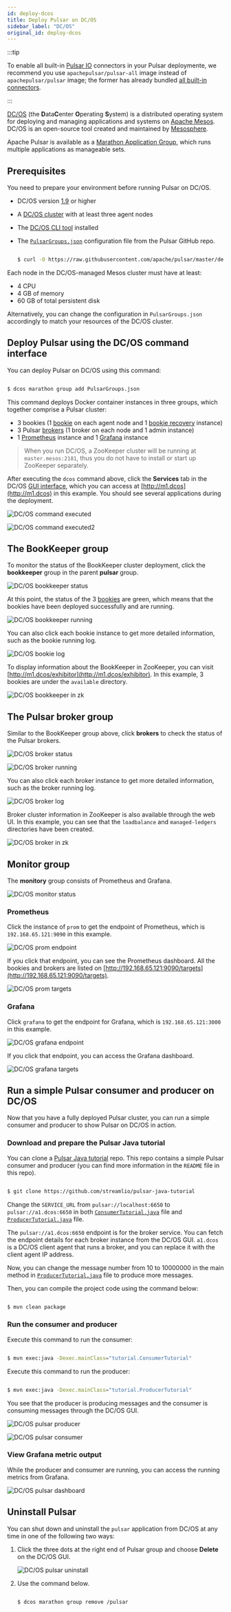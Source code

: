 ```yaml
---
id: deploy-dcos
title: Deploy Pulsar on DC/OS
sidebar_label: "DC/OS"
original_id: deploy-dcos
---
```


:::tip

To enable all built-in [Pulsar IO](io-overview.md) connectors in your Pulsar deploymente, we recommend you use `apachepulsar/pulsar-all` image instead of `apachepulsar/pulsar` image; the former has already bundled [all built-in connectors](io-overview.md#working-with-connectors).

:::

[DC/OS](https://dcos.io/) (the <strong>D</strong>ata<strong>C</strong>enter <strong>O</strong>perating <strong>S</strong>ystem) is a distributed operating system for deploying and managing applications and systems on [Apache Mesos](http://mesos.apache.org/). DC/OS is an open-source tool created and maintained by [Mesosphere](https://mesosphere.com/).

Apache Pulsar is available as a [Marathon Application Group](https://mesosphere.github.io/marathon/docs/application-groups.html), which runs multiple applications as manageable sets.

## Prerequisites

You need to prepare your environment before running Pulsar on DC/OS.

* DC/OS version [1.9](https://docs.mesosphere.com/1.9/) or higher
* A [DC/OS cluster](https://docs.mesosphere.com/1.9/installing/) with at least three agent nodes
* The [DC/OS CLI tool](https://docs.mesosphere.com/1.9/cli/install/) installed
* The [`PulsarGroups.json`](https://github.com/apache/pulsar/blob/master/deployment/dcos/PulsarGroups.json) configuration file from the Pulsar GitHub repo.

  ```bash
  
  $ curl -O https://raw.githubusercontent.com/apache/pulsar/master/deployment/dcos/PulsarGroups.json
  
  ```

Each node in the DC/OS-managed Mesos cluster must have at least:

* 4 CPU
* 4 GB of memory
* 60 GB of total persistent disk

Alternatively, you can change the configuration in `PulsarGroups.json` accordingly to match your resources of the DC/OS cluster.

## Deploy Pulsar using the DC/OS command interface

You can deploy Pulsar on DC/OS using this command:

```bash

$ dcos marathon group add PulsarGroups.json

```

This command deploys Docker container instances in three groups, which together comprise a Pulsar cluster:

* 3 bookies (1 [bookie](reference-terminology.md#bookie) on each agent node and 1 [bookie recovery](http://bookkeeper.apache.org/docs/latest/admin/autorecovery/) instance)
* 3 Pulsar [brokers](reference-terminology.md#broker) (1 broker on each node and 1 admin instance)
* 1 [Prometheus](http://prometheus.io/) instance and 1 [Grafana](https://grafana.com/) instance


> When you run DC/OS, a ZooKeeper cluster will be running at `master.mesos:2181`, thus you do not have to install or start up ZooKeeper separately.

After executing the `dcos` command above, click the **Services** tab in the DC/OS [GUI interface](https://docs.mesosphere.com/latest/gui/), which you can access at [http://m1.dcos](http://m1.dcos) in this example. You should see several applications during the deployment.

![DC/OS command executed](/assets/dcos_command_execute.png)

![DC/OS command executed2](/assets/dcos_command_execute2.png)

## The BookKeeper group

To monitor the status of the BookKeeper cluster deployment, click the **bookkeeper** group in the parent **pulsar** group.

![DC/OS bookkeeper status](/assets/dcos_bookkeeper_status.png)

At this point, the status of the 3 [bookies](reference-terminology.md#bookie) are green, which means that the bookies have been deployed successfully and are running.
 
![DC/OS bookkeeper running](/assets/dcos_bookkeeper_run.png)
 
You can also click each bookie instance to get more detailed information, such as the bookie running log.

![DC/OS bookie log](/assets/dcos_bookie_log.png)

To display information about the BookKeeper in ZooKeeper, you can visit [http://m1.dcos/exhibitor](http://m1.dcos/exhibitor). In this example, 3 bookies are under the `available` directory.

![DC/OS bookkeeper in zk](/assets/dcos_bookkeeper_in_zookeeper.png)

## The Pulsar broker group

Similar to the BookKeeper group above, click **brokers** to check the status of the Pulsar brokers.

![DC/OS broker status](/assets/dcos_broker_status.png)

![DC/OS broker running](/assets/dcos_broker_run.png)

You can also click each broker instance to get more detailed information, such as the broker running log.

![DC/OS broker log](/assets/dcos_broker_log.png)

Broker cluster information in ZooKeeper is also available through the web UI. In this example, you can see that the `loadbalance` and `managed-ledgers` directories have been created.

![DC/OS broker in zk](/assets/dcos_broker_in_zookeeper.png)

## Monitor group

The **monitory** group consists of Prometheus and Grafana.

![DC/OS monitor status](/assets/dcos_monitor_status.png)

### Prometheus

Click the instance of `prom` to get the endpoint of Prometheus, which is `192.168.65.121:9090` in this example.

![DC/OS prom endpoint](/assets/dcos_prom_endpoint.png)

If you click that endpoint, you can see the Prometheus dashboard. All the bookies and brokers are listed on [http://192.168.65.121:9090/targets](http://192.168.65.121:9090/targets).

![DC/OS prom targets](/assets/dcos_prom_targets.png)

### Grafana

Click `grafana` to get the endpoint for Grafana, which is `192.168.65.121:3000` in this example.
 
![DC/OS grafana endpoint](/assets/dcos_grafana_endpoint.png)

If you click that endpoint, you can access the Grafana dashboard.

![DC/OS grafana targets](/assets/dcos_grafana_dashboard.png)

## Run a simple Pulsar consumer and producer on DC/OS

Now that you have a fully deployed Pulsar cluster, you can run a simple consumer and producer to show Pulsar on DC/OS in action.

### Download and prepare the Pulsar Java tutorial

You can clone a [Pulsar Java tutorial](https://github.com/streamlio/pulsar-java-tutorial) repo. This repo contains a simple Pulsar consumer and producer (you can find more information in the `README` file in this repo).

```bash

$ git clone https://github.com/streamlio/pulsar-java-tutorial

```

Change the `SERVICE_URL` from `pulsar://localhost:6650` to `pulsar://a1.dcos:6650` in both [`ConsumerTutorial.java`](https://github.com/streamlio/pulsar-java-tutorial/blob/master/src/main/java/tutorial/ConsumerTutorial.java) file and [`ProducerTutorial.java`](https://github.com/streamlio/pulsar-java-tutorial/blob/master/src/main/java/tutorial/ProducerTutorial.java) file.

The `pulsar://a1.dcos:6650` endpoint is for the broker service. You can fetch the endpoint details for each broker instance from the DC/OS GUI. `a1.dcos` is a DC/OS client agent that runs a broker, and you can replace it with the client agent IP address.

Now, you can change the message number from 10 to 10000000 in the main method in [`ProducerTutorial.java`](https://github.com/streamlio/pulsar-java-tutorial/blob/master/src/main/java/tutorial/ProducerTutorial.java) file to produce more messages.

Then, you can compile the project code using the command below:

```bash

$ mvn clean package

```

### Run the consumer and producer

Execute this command to run the consumer:

```bash

$ mvn exec:java -Dexec.mainClass="tutorial.ConsumerTutorial"

```

Execute this command to run the producer:

```bash

$ mvn exec:java -Dexec.mainClass="tutorial.ProducerTutorial"

```

You see that the producer is producing messages and the consumer is consuming messages through the DC/OS GUI.

![DC/OS pulsar producer](/assets/dcos_producer.png)

![DC/OS pulsar consumer](/assets/dcos_consumer.png)

### View Grafana metric output

While the producer and consumer are running, you can access the running metrics from Grafana.

![DC/OS pulsar dashboard](/assets/dcos_metrics.png)


## Uninstall Pulsar

You can shut down and uninstall the `pulsar` application from DC/OS at any time in one of the following two ways:

1. Click the three dots at the right end of Pulsar group and choose **Delete** on the DC/OS GUI.

   ![DC/OS pulsar uninstall](/assets/dcos_uninstall.png)

2. Use the command below.

   ```bash
   
   $ dcos marathon group remove /pulsar
   
   ```

